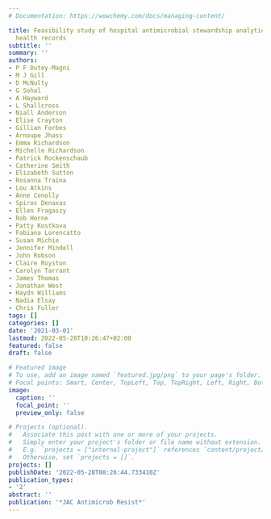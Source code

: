 ```yaml
---
# Documentation: https://wowchemy.com/docs/managing-content/

title: Feasibility study of hospital antimicrobial stewardship analytics using electronic
  health records
subtitle: ''
summary: ''
authors:
- P F Dutey-Magni
- M J Gill
- D McNulty
- G Sohal
- A Hayward
- L Shallcross
- Niall Anderson
- Elise Crayton
- Gillian Forbes
- Arnoupe Jhass
- Emma Richardson
- Michelle Richardson
- Patrick Rockenschaub
- Catherine Smith
- Elizabeth Sutton
- Rosanna Traina
- Lou Atkins
- Anne Conolly
- Spiros Denaxas
- Ellen Fragaszy
- Rob Horne
- Patty Kostkova
- Fabiana Lorencatto
- Susan Michie
- Jennifer Mindell
- John Robson
- Claire Royston
- Carolyn Tarrant
- James Thomas
- Jonathan West
- Haydn Williams
- Nadia Elsay
- Chris Fuller
tags: []
categories: []
date: '2021-03-01'
lastmod: 2022-05-28T10:26:47+02:00
featured: false
draft: false

# Featured image
# To use, add an image named `featured.jpg/png` to your page's folder.
# Focal points: Smart, Center, TopLeft, Top, TopRight, Left, Right, BottomLeft, Bottom, BottomRight.
image:
  caption: ''
  focal_point: ''
  preview_only: false

# Projects (optional).
#   Associate this post with one or more of your projects.
#   Simply enter your project's folder or file name without extension.
#   E.g. `projects = ["internal-project"]` references `content/project/deep-learning/index.md`.
#   Otherwise, set `projects = []`.
projects: []
publishDate: '2022-05-28T08:26:44.733410Z'
publication_types:
- '2'
abstract: ''
publication: '*JAC Antimicrob Resist*'
---
```

